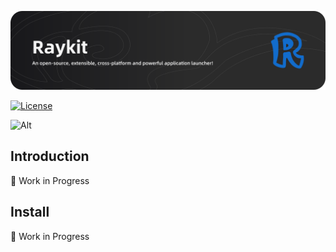 <p>
  <a href="https://github.com/raykit-apps/raykit">
    <img src=".github/banner.png" alt="Raykit" />
  </a>
</p>

[![License](https://img.shields.io/badge/License-MIT%20-green.svg)](LICENSE.md)

![Alt](https://repobeats.axiom.co/api/embed/adc43bbf09cb6f23091e55bdaf1846c863e9cddf.svg 'Repobeats analytics for Rayit')

## Introduction

🚧 Work in Progress

## Install

🚧 Work in Progress

